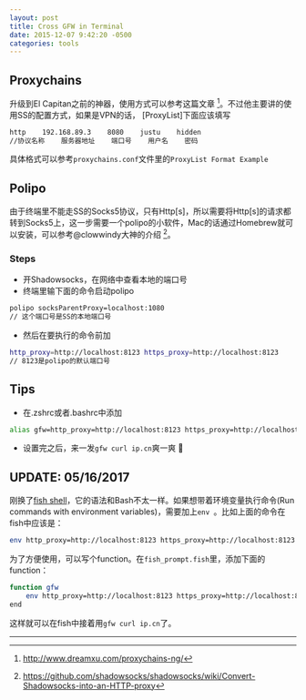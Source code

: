 ```yaml
---
layout: post
title: Cross GFW in Terminal
date: 2015-12-07 9:42:20 -0500
categories: tools
---
```


## Proxychains
升级到El Capitan之前的神器，使用方式可以参考这篇文章 [^1]。不过他主要讲的使用SS的配置方式，如果是VPN的话， [ProxyList]下面应该填写

```bash
http    192.168.89.3    8080    justu    hidden
//协议名称    服务器地址    端口号    用户名    密码
```

具体格式可以参考`proxychains.conf`文件里的`ProxyList Format Example`

## Polipo
由于终端里不能走SS的Socks5协议，只有Http[s]，所以需要将Http[s]的请求都转到Socks5上，这一步需要一个polipo的小软件，Mac的话通过Homebrew就可以安装，可以参考@clowwindy大神的介绍 [^2]。

### Steps

- 开Shadowsocks，在网络中查看本地的端口号
- 终端里输下面的命令启动polipo

```bash
polipo socksParentProxy=localhost:1080
// 这个端口号是SS的本地端口号
```

- 然后在要执行的命令前加

```bash
http_proxy=http://localhost:8123 https_proxy=http://localhost:8123
// 8123是polipo的默认端口号
```

## Tips

- 在.zshrc或者.bashrc中添加

```bash
alias gfw=http_proxy=http://localhost:8123 https_proxy=http://localhost:8123
```

- 设置完之后，来一发`gfw curl ip.cn`爽一爽 🚀

## UPDATE: 05/16/2017

刚换了[fish shell](https://fishshell.com)，它的语法和Bash不太一样。如果想带着环境变量执行命令(Run commands with environment variables)，需要加上`env `。比如上面的命令在fish中应该是：

```bash
env http_proxy=http://localhost:8123 https_proxy=http://localhost:8123 curl ip.cn
```

为了方便使用，可以写个function。在`fish_prompt.fish`里，添加下面的function：

```bash
function gfw
    env http_proxy=http://localhost:8123 https_proxy=http://localhost:8123 $argv
end
```

这样就可以在fish中接着用`gfw curl ip.cn`了。

---

[^1]: http://www.dreamxu.com/proxychains-ng/
[^2]: https://github.com/shadowsocks/shadowsocks/wiki/Convert-Shadowsocks-into-an-HTTP-proxy

